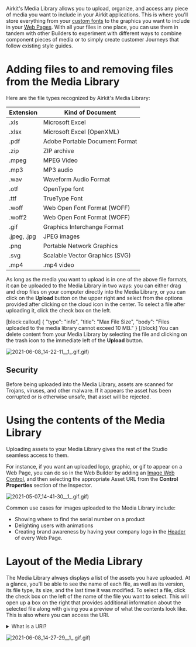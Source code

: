 Airkit's Media Library allows you to upload, organize, and access any piece of media you want to include in your Airkit applications. This is where you'll store everything from your [custom fonts](https://support.airkit.com/docs/working-with-custom-fonts) to the graphics you want to include in your [Web Pages](https://support.airkit.com/docs/web-flows). With all your files in one place, you can use them in tandem with other Builders to experiment with different ways to combine component pieces of media or to simply create customer Journeys that follow existing style guides. 

# Adding files to and removing files from the Media Library


Here are the file types recognized by Airkit's Media Library:


| Extension      | Kind of Document |
| ----------- | ----------- |
| .xls | Microsoft Excel |
| .xlsx | Microsoft Excel (OpenXML) |
| .pdf | Adobe Portable Document Format |
| .zip | ZIP archive  |
| .mpeg | MPEG Video |
| .mp3 | MP3 audio |
| .wav | Waveform Audio Format |
| .otf | OpenType font |
| .ttf | TrueType Font |
| .woff | Web Open Font Format (WOFF) |
| .woff2 | Web Open Font Format (WOFF) |
| .gif | Graphics Interchange Format |
| .jpeg, .jpg | JPEG images |
| .png | Portable Network Graphics |
| .svg | Scalable Vector Graphics (SVG) |
| .mp4 | .mp4 video |


As long as the media you want to upload is in one of the above file formats, it can be uploaded to the Media Library in two ways: you can either drag and drop files on your computer directly into the Media Library, or you can click on the **Upload** button on the upper right and select from the options provided after clicking on the cloud icon in the center. To select a file after uploading it, click the check box on the left.



[block:callout]
{
  "type": "info",
  "title": "Max File Size",
  "body": "Files uploaded to the media library cannot exceed 10 MB."
}
[/block]
You can delete content from your Media Library by selecting the file and clicking on the trash icon to the immediate left of the **Upload** button.


![2021-06-08_14-22-11__1_.gif](./assets_v1714/media-library-v1714-0).gif)



## Security


Before being uploaded into the Media Library, assets are scanned for Trojans, viruses, and other malware. If it appears the asset has been corrupted or is otherwise unsafe, that asset will be rejected. 


# Using the contents of the Media Library


Uploading assets to your Media Library gives the rest of the Studio seamless access to them.


For instance, if you want an uploaded logo, graphic, or gif to appear on a Web Page, you can do so in the Web Builder by adding an [Image Web Control](https://support.airkit.com/reference/image-web-control), and then selecting the appropriate Asset URL from the **Control Properties** section of the Inspector.


![2021-05-07_14-41-30__1_.gif](./assets_v1714/media-library-v1714-1).gif)


Common use cases for images uploaded to the Media Library include:


* Showing where to find the serial number on a product
* Delighting users with animations
* Creating brand awareness by having your company logo in the [Header](https://support.airkit.com/docs/creating-an-app-header) of every Web Page.


# Layout of the Media Library


The Media Library always displays a list of the assets you have uploaded. At a glance, you'll be able to see the name of each file, as well as its version, its file type, its size, and the last time it was modified. To select a file, click the check box on the left of the name of the file you want to select. This will open up a box on the right that provides additional information about the selected file along with giving you a preview of what the contents look like. This is also where you can access the URI. 

<details>
  <summary>What is a URI?</summary>

#### URI 

URI stands for Uniform Resource Identifier; knowing the URI associated with an asset is useful for, among other things, building out an app that [allows users digitally fill out a PDF](https://support.airkit.com/docs/working-with-existing-pdfs).

</details>


![2021-06-08_14-27-29__1_.gif](./assets_v1714/media-library-v1714-2).gif)
